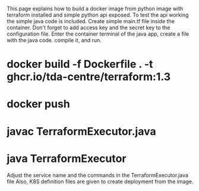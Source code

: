 This page explains how to build a docker image from python image with terraform installed and simple python api exposed.
To test the api working the simple java code is included. Create simple main.tf file inside the container.
Don't forget to add access key and the secret key to the configuration file.
Enter the container terminal of the java app, create a file with the java code. compile it, and run.

# docker build -f Dockerfile . -t ghcr.io/tda-centre/terraform:1.3
# docker push

# javac TerraformExecutor.java
# java TerraformExecutor

Adjust the service name and the commands in the TerraformExecutor.java file
Also, K8S definition files are given to create deployment from the image.
